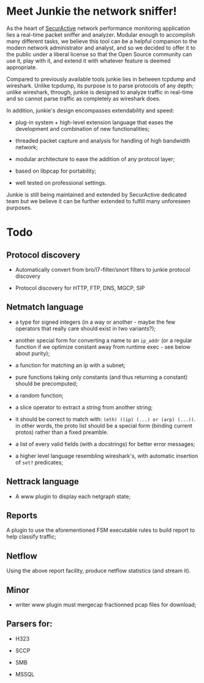 Meet Junkie the network sniffer!
================================

As the heart of [SecurActive](http://www.securactive.net) network performance
monitoring application lies a real-time packet sniffer and analyzer. Modular
enough to accomplish many different tasks, we believe this tool can be a
helpful companion to the modern network administrator and analyst, and so we
decided to offer it to the public under a liberal license so that the Open
Source community can use it, play with it, and extend it with whatever feature
is deemed appropriate.

Compared to previously available tools junkie lies in between tcpdump and
wireshark. Unlike tcpdump, its purpose is to parse protocols of any depth;
unlike wireshark, through, junkie is designed to analyze traffic in real-time
and so cannot parse traffic as completely as wireshark does.

In addition, junkie's design encompasses extendability and speed:

- plug-in system + high-level extension language that eases the development and
  combination of new functionalities;

- threaded packet capture and analysis for handling of high bandwidth network;

- modular architecture to ease the addition of any protocol layer;

- based on libpcap for portability;

- well tested on professional settings.


Junkie is still being maintained and extended by SecurActive dedicated team
but we believe it can be further extended to fulfill many unforeseen purposes.


Todo
====

Protocol discovery
------------------

- Automatically convert from bro/l7-filter/snort filters to junkie protocol
  discovery

- Protocol discovery for HTTP, FTP, DNS, MGCP, SIP

Netmatch language
-----------------

- a type for signed integers (in a way or another - maybe the few operators
  that really care should exist in two variants?);

- another special form for converting a name to an `ip_addr` (or a regular
  function if we optimize constant away from runtime exec - see below about
  purity);

- a function for matching an ip with a subnet;

- pure functions taking only constants (and thus returning a constant) should
  be precomputed;

- a random function;

- a slice operator to extract a string from another string;

- it should be correct to match with: `(eth) ((ip) (...) or (arp) (...))`.
  in other words, the proto list should be a special form (binding current
  protos) rather than a fixed preamble.

- a list of every valid fields (with a docstrings) for better error messages;

- a higher level language resembling wireshark's, with automatic insertion of
  `set?` predicates;

Nettrack language
-----------------

- A www plugin to display each netgraph state;

Reports
-------

A plugin to use the aforementioned FSM executable rules to build report to
help classify traffic;

Netflow
-------

Using the above report facility, produce netflow statistics (and stream it).

Minor
-----

- writer www plugin must mergecap fractionned pcap files for download;

Parsers for:
------------

- H323

- SCCP

- SMB

- MSSQL


